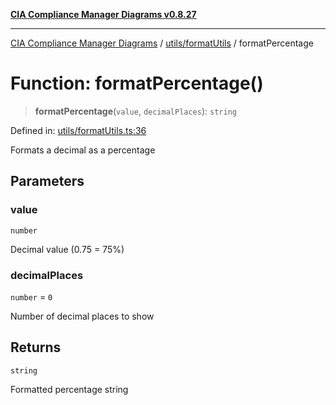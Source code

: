 [**CIA Compliance Manager Diagrams v0.8.27**](../../../README.md)

***

[CIA Compliance Manager Diagrams](../../../modules.md) / [utils/formatUtils](../README.md) / formatPercentage

# Function: formatPercentage()

> **formatPercentage**(`value`, `decimalPlaces`): `string`

Defined in: [utils/formatUtils.ts:36](https://github.com/Hack23/cia-compliance-manager/blob/26bb73ca86d23be8656cdd29d12202323a449310/src/utils/formatUtils.ts#L36)

Formats a decimal as a percentage

## Parameters

### value

`number`

Decimal value (0.75 = 75%)

### decimalPlaces

`number` = `0`

Number of decimal places to show

## Returns

`string`

Formatted percentage string
